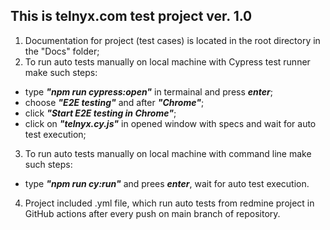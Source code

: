 ## This is telnyx.com test project ver. 1.0
1. Documentation for project (test cases) is located in the root directory in the "Docs" folder;
2. To run auto tests manually on local machine with Cypress test runner make such steps:
- type ***"npm run cypress:open"*** in termainal and press ***enter***;
- choose ***"E2E testing"*** and after ***"Chrome"***;
- click ***"Start E2E testing in Chrome"***;
- click on ***"telnyx.cy.js"*** in opened window with specs and wait for auto test execution;
3. To run auto tests manually on local machine with command line make such steps:
- type ***"npm run cy:run"*** and prees ***enter***, wait for auto test execution.
4. Project included .yml file, which run auto tests from redmine project in GitHub actions after every push on main branch of repository.
